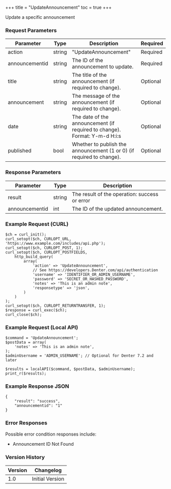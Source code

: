+++
title = "UpdateAnnouncement"
toc = true
+++

Update a specific announcement

### Request Parameters

| Parameter | Type | Description | Required |
| --------- | ---- | ----------- | -------- |
| action | string | "UpdateAnnouncement" | Required |
| announcementid | string | The ID of the announcement to update. | Required |
| title | string | The title of the announcement (if required to change). | Optional |
| announcement | string | The message of the announcement (if required to change). | Optional |
| date | string | The date of the announcement (if required to change). Format: Y-m-d H:i:s | Optional |
| published | bool | Whether to publish the announcement (1 or 0) (if required to change). | Optional |

### Response Parameters

| Parameter | Type | Description |
| --------- | ---- | ----------- |
| result | string | The result of the operation: success or error |
| announcementid | int | The ID of the updated announcement. |


### Example Request (CURL)

```
$ch = curl_init();
curl_setopt($ch, CURLOPT_URL, 'https://www.example.com/includes/api.php');
curl_setopt($ch, CURLOPT_POST, 1);
curl_setopt($ch, CURLOPT_POSTFIELDS,
    http_build_query(
        array(
            'action' => 'UpdateAnnouncement',
            // See https://developers.Denter.com/api/authentication
            'username' => 'IDENTIFIER_OR_ADMIN_USERNAME',
            'password' => 'SECRET_OR_HASHED_PASSWORD',
            'notes' => 'This is an admin note',
            'responsetype' => 'json',
        )
    )
);
curl_setopt($ch, CURLOPT_RETURNTRANSFER, 1);
$response = curl_exec($ch);
curl_close($ch);
```


### Example Request (Local API)

```
$command = 'UpdateAnnouncement';
$postData = array(
    'notes' => 'This is an admin note',
);
$adminUsername = 'ADMIN_USERNAME'; // Optional for Denter 7.2 and later

$results = localAPI($command, $postData, $adminUsername);
print_r($results);
```


### Example Response JSON

```
{
    "result": "success",
    "announcementid": "1"
}
```


### Error Responses

Possible error condition responses include:

* Announcement ID Not Found


### Version History

| Version | Changelog |
| ------- | --------- |
| 1.0 | Initial Version |
